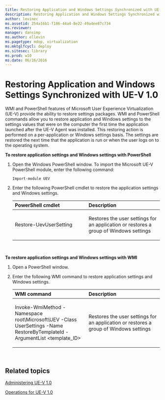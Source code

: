 ```yaml
---
title: Restoring Application and Windows Settings Synchronized with UE-V 1.0
description: Restoring Application and Windows Settings Synchronized with UE-V 1.0
author: levinec
ms.assetid: 254a16b1-f186-44a4-8e22-49a4ee87c734
ms.reviewer: 
manager: dansimp
ms.author: ellevin
ms.pagetype: mdop, virtualization
ms.mktglfcycl: deploy
ms.sitesec: library
ms.prod: w10
ms.date: 06/16/2016
---
```



# Restoring Application and Windows Settings Synchronized with UE-V 1.0


WMI and PowerShell features of Microsoft User Experience Virtualization (UE-V) provide the ability to restore settings packages. WMI and PowerShell commands allow you to restore application and Windows settings to the settings values that were on the computer the first time the application launched after the UE-V Agent was installed. This restoring action is performed on a per-application or Windows settings basis. The settings are restored the next time that the application is run or when the user logs on to the operating system.

**To restore application settings and Windows settings with PowerShell**

1.  Open the Windows PowerShell window. To import the Microsoft UE-V PowerShell module, enter the following command:

    ``` syntax
    Import-module UEV
    ```

2.  Enter the following PowerShell cmdlet to restore the application settings and Windows settings.

    <table>
    <colgroup>
    <col width="50%" />
    <col width="50%" />
    </colgroup>
    <thead>
    <tr class="header">
    <th align="left"><strong>PowerShell cmdlet</strong></th>
    <th align="left"><strong>Description</strong></th>
    </tr>
    </thead>
    <tbody>
    <tr class="odd">
    <td align="left"><p>Restore-UevUserSetting</p></td>
    <td align="left"><p>Restores the user settings for an application or restores a group of Windows settings</p></td>
    </tr>
    </tbody>
    </table>

     

**To restore application settings and Windows settings with WMI**

1.  Open a PowerShell window.

2.  Enter the following WMI command to restore application settings and Windows settings.

    <table>
    <colgroup>
    <col width="50%" />
    <col width="50%" />
    </colgroup>
    <thead>
    <tr class="header">
    <th align="left"><strong>WMI command</strong></th>
    <th align="left"><strong>Description</strong></th>
    </tr>
    </thead>
    <tbody>
    <tr class="odd">
    <td align="left"><p>Invoke-WmiMethod -Namespace root\Microsoft\UEV -Class UserSettings -Name RestoreByTemplateId -ArgumentList &lt;template_ID&gt;</p></td>
    <td align="left"><p>Restores the user settings for an application or restores a group of Windows settings</p></td>
    </tr>
    </tbody>
    </table>

     

## Related topics


[Administering UE-V 1.0](administering-ue-v-10.md)

[Operations for UE-V 1.0](operations-for-ue-v-10.md)

 

 





